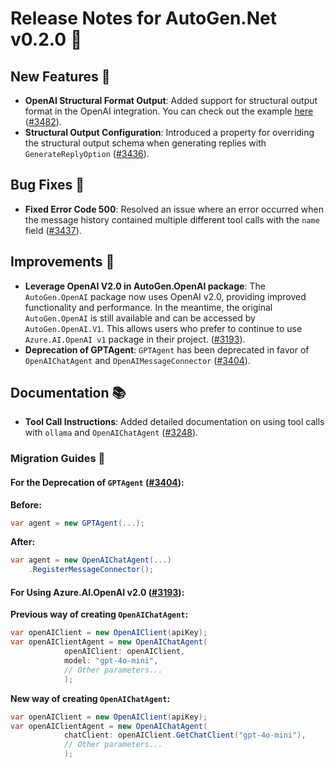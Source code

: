 # Release Notes for AutoGen.Net v0.2.0 🚀

## New Features 🌟

- **OpenAI Structural Format Output**: Added support for structural output format in the OpenAI integration. You can check out the example [here](https://github.com/microsoft/autogen/blob/main/dotnet/samples/AutoGen.OpenAI.Sample/Structural_Output.cs) ([#3482](https://github.com/microsoft/autogen/issues/3482)).
- **Structural Output Configuration**: Introduced a property for overriding the structural output schema when generating replies with `GenerateReplyOption` ([#3436](https://github.com/microsoft/autogen/issues/3436)).

## Bug Fixes 🐛

- **Fixed Error Code 500**: Resolved an issue where an error occurred when the message history contained multiple different tool calls with the `name` field ([#3437](https://github.com/microsoft/autogen/issues/3437)).

## Improvements 🔧

- **Leverage OpenAI V2.0 in AutoGen.OpenAI package**: The `AutoGen.OpenAI` package now uses OpenAI v2.0, providing improved functionality and performance. In the meantime, the original `AutoGen.OpenAI` is still available and can be accessed by `AutoGen.OpenAI.V1`. This allows users who prefer to continue to use `Azure.AI.OpenAI v1` package in their project. ([#3193](https://github.com/microsoft/autogen/issues/3193)).
- **Deprecation of GPTAgent**: `GPTAgent` has been deprecated in favor of `OpenAIChatAgent` and `OpenAIMessageConnector` ([#3404](https://github.com/microsoft/autogen/issues/3404)).

## Documentation 📚

- **Tool Call Instructions**: Added detailed documentation on using tool calls with `ollama` and `OpenAIChatAgent` ([#3248](https://github.com/microsoft/autogen/issues/3248)).

### Migration Guides 🔄

#### For the Deprecation of `GPTAgent` ([#3404](https://github.com/microsoft/autogen/issues/3404)):

**Before:**

```csharp
var agent = new GPTAgent(...);
```

**After:**

```csharp
var agent = new OpenAIChatAgent(...)
    .RegisterMessageConnector();
```

#### For Using Azure.AI.OpenAI v2.0 ([#3193](https://github.com/microsoft/autogen/issues/3193)):

**Previous way of creating `OpenAIChatAgent`:**

```csharp
var openAIClient = new OpenAIClient(apiKey);
var openAIClientAgent = new OpenAIChatAgent(
            openAIClient: openAIClient,
            model: "gpt-4o-mini",
            // Other parameters...
            );
```

**New way of creating `OpenAIChatAgent`:**

```csharp
var openAIClient = new OpenAIClient(apiKey);
var openAIClientAgent = new OpenAIChatAgent(
            chatClient: openAIClient.GetChatClient("gpt-4o-mini"),
            // Other parameters...
            );
```
